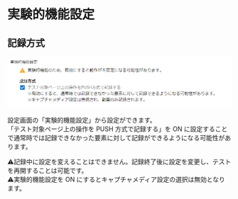 # 実験的機能設定

## 記録方式

<img src="./images/experimental-feature-config.png" width="700"/>

設定画面の「実験的機能設定」から設定ができます。  
「テスト対象ページ上の操作を PUSH 方式で記録する」を ON に設定することで通常時では記録できなかった要素に対して記録ができるようになる可能性があります。

:warning:記録中に設定を変えることはできません。記録終了後に設定を変更し、テストを再開することは可能です。  
:warning:実験的機能設定を ON にするとキャプチャメディア設定の選択は無効となります。
